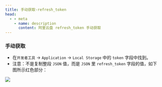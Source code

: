 ```yaml
---
title: 手动获取-refresh_token
head:
  - - meta
    - name: description
      content: 阿里云盘 refresh_token 手动获取
---
```


### 手动获取

<div style="margin-top: 10px">

<Links
  l="https://www.aliyundrive.com/drive/"
  i='https://i.theovan.cn/logo/alipan.svg'
  t="登录阿里云盘"/>

</div>

- 在`开发者工具` -> `Application` -> `Local Storage` 中的 `token` 字段中找到。
- 注意：不是复制整段 `JSON` 值，而是 `JSON` 里 `refresh_token` 字段的值，如下图所示红色部分：

![](https://github.com/mrabit/aliyundriveDailyCheck/raw/master/assets/refresh_token_2.png)
